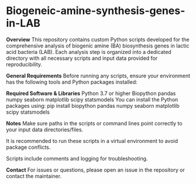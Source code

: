 # Biogeneic-amine-synthesis-genes-in-LAB
**Overview**
This repository contains custom Python scripts developed for the comprehensive analysis of biogenic amine (BA) biosynthesis genes in lactic acid bacteria (LAB). Each analysis step is organized into a dedicated directory with all necessary scripts and input data provided for reproducibility.

**General Requirements**
Before running any scripts, ensure your environment has the following tools and Python packages installed:

**Required Software & Libraries**
Python 3.7 or higher
Biopython
pandas
numpy
seaborn
matplotlib
scipy
statsmodels
You can install the Python packages using: pip install biopython pandas numpy seaborn matplotlib scipy statsmodels

**Notes**
Make sure paths in the scripts or command lines point correctly to your input data directories/files.

It is recommended to run these scripts in a virtual environment to avoid package conflicts.

Scripts include comments and logging for troubleshooting.

**Contact**
For issues or questions, please open an issue in the repository or contact the maintainer.

